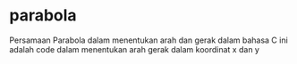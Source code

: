# parabola
Persamaan Parabola dalam menentukan arah dan gerak dalam bahasa C
ini adalah code dalam menentukan arah gerak dalam koordinat x dan y

